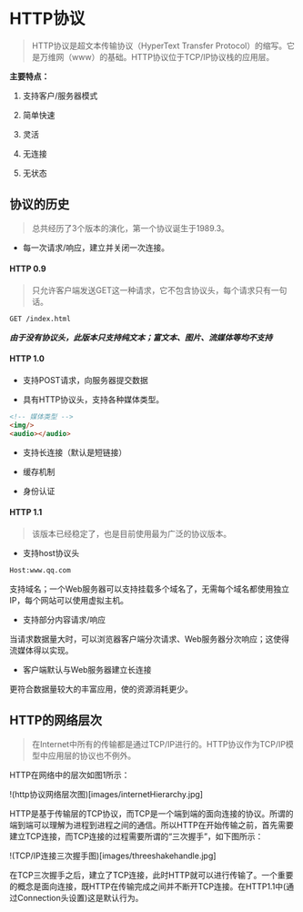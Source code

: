 # HTTP协议
> HTTP协议是超文本传输协议（HyperText Transfer Protocol）的缩写。它是万维网（www）的基础。HTTP协议位于TCP/IP协议栈的应用层。

**主要特点：**

1. 支持客户/服务器模式

2. 简单快速

3. 灵活

4. 无连接

5. 无状态


## 协议的历史
> 总共经历了3个版本的演化，第一个协议诞生于1989.3。
+ 每一次请求/响应，建立并关闭一次连接。

#### HTTP 0.9

> 只允许客户端发送GET这一种请求，它不包含协议头，每个请求只有一句话。

```html
GET /index.html
```

***由于没有协议头，此版本只支持纯文本；富文本、图片、流媒体等均不支持***

#### HTTP 1.0

+ 支持POST请求，向服务器提交数据

+ 具有HTTP协议头，支持各种媒体类型。

```html
<!-- 媒体类型 -->
<img/>
<audio></audio> 
```

+ 支持长连接（默认是短链接）

+ 缓存机制

+ 身份认证

#### HTTP 1.1
> 该版本已经稳定了，也是目前使用最为广泛的协议版本。

+ 支持host协议头

```html
Host:www.qq.com
```
支持域名；一个Web服务器可以支持挂载多个域名了，无需每个域名都使用独立IP，每个网站可以使用虚拟主机。

+ 支持部分内容请求/响应

当请求数据量大时，可以浏览器客户端分次请求、Web服务器分次响应；这使得流媒体得以实现。

+ 客户端默认与Web服务器建立长连接

更符合数据量较大的丰富应用，使的资源消耗更少。


## HTTP的网络层次

> 在Internet中所有的传输都是通过TCP/IP进行的。HTTP协议作为TCP/IP模型中应用层的协议也不例外。

HTTP在网络中的层次如图1所示：

!(http协议网络层次图)[images/internetHierarchy.jpg]

HTTP是基于传输层的TCP协议，而TCP是一个端到端的面向连接的协议。所谓的端到端可以理解为进程到进程之间的通信。所以HTTP在开始传输之前，首先需要建立TCP连接，而TCP连接的过程需要所谓的“三次握手”，如下图所示：

!(TCP/IP连接三次握手图)[images/threeshakehandle.jpg]

在TCP三次握手之后，建立了TCP连接，此时HTTP就可以进行传输了。一个重要的概念是面向连接，既HTTP在传输完成之间并不断开TCP连接。在HTTP1.1中(通过Connection头设置)这是默认行为。

